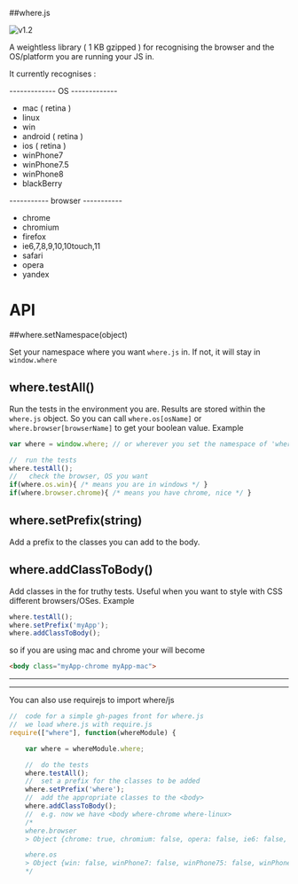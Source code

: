 ##where.js

![v1.2](https://img.shields.io/badge/version-1.2-green.svg?style=flat)

A weightless library ( 1 KB gzipped ) for recognising the browser and the OS/platform you are running your JS in.

It currently recognises :

------------- OS -------------
  * mac ( retina )
  * linux
  * win
  * android ( retina )
  * ios ( retina )
  * winPhone7
  * winPhone7.5
  * winPhone8
  * blackBerry

----------- browser -----------

  * chrome
  * chromium
  * firefox
  * ie6,7,8,9,10,10touch,11
  * safari
  * opera
  * yandex

API
=====

##where.setNamespace(object)

Set your namespace where you want `where.js` in.
If not, it will stay in `window.where`

where.testAll()
------
Run the tests in the environment you are. Results are stored within the `where.js` object.
So you can call `where.os[osName]` or `where.browser[browserName]` to get your boolean value.
Example
```javascript
var where = window.where; // or wherever you set the namespace of 'where'

//	run the tests
where.testAll();
//	 check the browser, OS you want
if(where.os.win){ /* means you are in windows */ }
if(where.browser.chrome){ /* means you have chrome, nice */ }
```

where.setPrefix(string)
---
Add a prefix to the classes you can add to the body.

where.addClassToBody()
---
Add classes in the <body> for truthy tests. Useful when you want to style with CSS different browsers/OSes.
Example
```javascript
where.testAll();
where.setPrefix('myApp');
where.addClassToBody();
```

so if you are using mac and chrome your <body> will become
```html
<body class="myApp-chrome myApp-mac">
```
----

----

You can also use requirejs to import where/js
```javascript
//	code for a simple gh-pages front for where.js
//	we load where.js with require.js
require(["where"], function(whereModule) {

	var where = whereModule.where;

	//  do the tests
	where.testAll();
	//  set a prefix for the classes to be added
	where.setPrefix('where');
	//  add the appropriate classes to the <body>
	where.addClassToBody();
	//  e.g. now we have <body where-chrome where-linux>
	/*
	where.browser
	> Object {chrome: true, chromium: false, opera: false, ie6: false, ie7: false…}

	where.os
	> Object {win: false, winPhone7: false, winPhone75: false, winPhone8: false, linux: true…}
	*/
```
